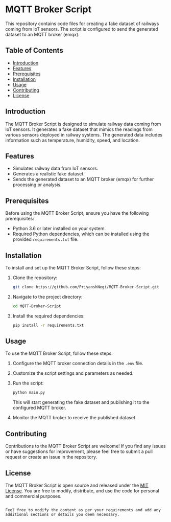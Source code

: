 # MQTT Broker Script

This repository contains code files for creating a fake dataset of railways coming from IoT sensors. The script is configured to send the generated dataset to an MQTT broker (emqx).

## Table of Contents

- [Introduction](#introduction)
- [Features](#features)
- [Prerequisites](#prerequisites)
- [Installation](#installation)
- [Usage](#usage)
- [Contributing](#contributing)
- [License](#license)

## Introduction

The MQTT Broker Script is designed to simulate railway data coming from IoT sensors. It generates a fake dataset that mimics the readings from various sensors deployed in railway systems. The generated data includes information such as temperature, humidity, speed, and location.

## Features

- Simulates railway data from IoT sensors.
- Generates a realistic fake dataset.
- Sends the generated dataset to an MQTT broker (emqx) for further processing or analysis.

## Prerequisites

Before using the MQTT Broker Script, ensure you have the following prerequisites:

- Python 3.6 or later installed on your system.
- Required Python dependencies, which can be installed using the provided `requirements.txt` file.

## Installation

To install and set up the MQTT Broker Script, follow these steps:

1. Clone the repository:

   ```bash
   git clone https://github.com/PriyanshNegi/MQTT-Broker-Script.git
   ```

2. Navigate to the project directory:

   ```bash
   cd MQTT-Broker-Script
   ```

3. Install the required dependencies:

   ```bash
   pip install -r requirements.txt
   ```

## Usage

To use the MQTT Broker Script, follow these steps:

1. Configure the MQTT broker connection details in the `.env` file.
2. Customize the script settings and parameters as needed.
3. Run the script:

   ```bash
   python main.py
   ```

   This will start generating the fake dataset and publishing it to the configured MQTT broker.

4. Monitor the MQTT broker to receive the published dataset.

## Contributing

Contributions to the MQTT Broker Script are welcome! If you find any issues or have suggestions for improvement, please feel free to submit a pull request or create an issue in the repository.

## License

The MQTT Broker Script is open source and released under the [MIT License](LICENSE). You are free to modify, distribute, and use the code for personal and commercial purposes.

```

Feel free to modify the content as per your requirements and add any additional sections or details you deem necessary.
